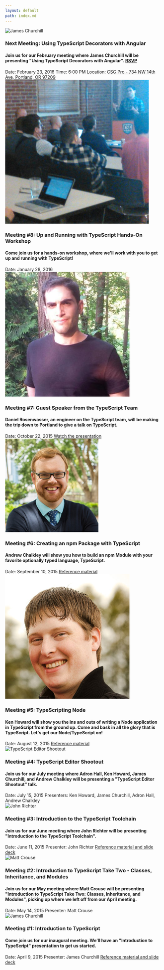 ```yaml
---
layout: default
path: index.md
---
```

<div class="meeting-card next">
	<div class="row">
		<div class="column small-12">
			<img src="/images/meetings/2015-04-09-james-churchill.png" alt="James Churchill" class="presenter-photo" />
			<h3>Next Meeting: Using TypeScript Decorators with Angular</h3>
			<h4 class="subheader">Join us for our February meeting where James Churchill will be presenting "Using TypeScript Decorators with Angular". <a href="http://www.meetup.com/Portland-TypeScript-Meetup/events/228052415/" class="button radius tiny alert">RSVP</a></h4>
		</div>
	</div>
	<div class="post-meta row">
		<div class="small-12 column">
			<span>Date: February 23, 2016</span>
			<span>Time: 6:00 PM</span>
			<span>Location: <a href="https://www.google.com/maps/dir/''/csgpro/data=!4m5!4m4!1m0!1m2!1m1!1s0x549509fecc4eb6af:0x6f807e830f8c5a12?sa=X&ei=-_SEVfHUNYPhoASAoJCIAg&ved=0CIMBEPUXMBE">CSG Pro - 734 NW 14th Ave, Portland, OR 97209</a></span>
		</div>
	</div>
</div>

<div class="meeting-card">
	<div class="row">
		<div class="column small-12">
			<img src="/images/meetings/2016-01-28-workshop.png" alt="TypeScript Workshop" class="presenter-photo" />
			<h3>Meeting #8: Up and Running with TypeScript Hands-On Workshop</h3>
			<h4 class="subheader">Come join us for a hands-on workshop, where we'll work with you to get up and running with TypeScript!</h4>
		</div>
	</div>
	<div class="post-meta row">
		<div class="small-12 column">
			<span>Date: January 28, 2016</span>
		</div>
	</div>
</div>

<div class="meeting-card">
	<div class="row">
		<div class="column small-12">
			<img src="/images/meetings/2015-10-22-daniel-rosenwasser.jpg" alt="Daniel Rosenwasser" class="presenter-photo" />
			<h3>Meeting #7: Guest Speaker from the TypeScript Team</h3>
			<h4 class="subheader">Daniel Rosenwasser, an engineer on the TypeScript team, will be making the trip down to Portland to give a talk on TypeScript.</h4>
		</div>
	</div>
	<div class="post-meta row">
		<div class="small-12 column">
			<span>Date: October 22, 2015</span>
			<span><a href="/blog/2015/11/typescript-today-and-tomorrow-video/">Watch the presentation</a></span>
		</div>
	</div>
</div>

<div class="meeting-card">
	<div class="row">
		<div class="column small-12">
			<img src="/images/meetings/2015-09-10-andrew-chalkley.jpg" alt="Andrew Chalkley" class="presenter-photo" />
			<h3>Meeting #6: Creating an npm Package with TypeScript</h3>
			<h4 class="subheader">Andrew Chalkley will show you how to build an npm Module with your favorite optionally typed language, TypeScript.</h4>
		</div>
	</div>
	<div class="post-meta row">
		<div class="small-12 column">
			<span>Date: September 10, 2015</span>
			<span><a href="https://github.com/portland-typescript-meetup/meeting-20150910-typescriptpdx_blog.js">Reference material</a></span>
		</div>
	</div>
</div>

<div class="meeting-card">
	<div class="row">
		<div class="column small-12">
			<img src="/images/meetings/2015-08-12-ken-howard.jpg" alt="Ken Howard" class="presenter-photo" />
			<h3>Meeting #5: TypeScripting Node</h3>
			<h4 class="subheader">Ken Howard will show you the ins and outs of writing a Node application in TypeScript from the ground up. Come and bask in all the glory that is TypeScript. Let's get our Node/TypeScript on!</h4>
		</div>
	</div>
	<div class="post-meta row">
		<div class="small-12 column">
			<span>Date: August 12, 2015</span>
			<span><a href="https://github.com/portland-typescript-meetup/meeting-20150812-node-typescript-demo">Reference material</a></span>
		</div>
	</div>
</div>

<div class="meeting-card">
	<div class="row">
		<div class="column small-12">
			<img src="/images/meetings/2015-07-15-editor-shootout.png" alt="TypeScript Editor Shootout" class="presenter-photo" />
			<h3>Meeting #4: TypeScript Editor Shootout</h3>
			<h4 class="subheader">Join us for our July meeting where Adron Hall, Ken Howard, James Churchill, and Andrew Chalkley will be presenting a "TypeScript Editor Shootout" talk.</h4>
		</div>
	</div>
	<div class="post-meta row">
		<div class="small-12 column">
			<span>Date: July 15, 2015</span>
			<span>Presenters: Ken Howard, James Churchill, Adron Hall, Andrew Chalkley</span>
		</div>
	</div>
</div>

<div class="meeting-card">
	<div class="row">
		<div class="column small-12">
			<img src="/images/meetings/2015-06-11-john-richter.png" alt="John Richter" class="presenter-photo" />
			<h3>Meeting #3: Introduction to the TypeScript Toolchain</h3>
			<h4 class="subheader">Join us for our June meeting where John Richter will be presenting "Introduction to the TypeScript Toolchain".</h4>
		</div>
	</div>
	<div class="post-meta row">
		<div class="small-12 column">
			<span>Date: June 11, 2015</span>
			<span>Presenter: John Richter</span>
			<span><a href="https://github.com/portland-typescript-meetup/meeting-20150611-intro-to-typescript-toolchain">Reference material and slide deck</a></span>
		</div>
	</div>
</div>

<div class="meeting-card">
	<div class="row">
		<div class="column small-12">
			<img src="/images/meetings/2015-05-14-matt-crouse.png" alt="Matt Crouse" class="presenter-photo" />
			<h3>Meeting #2: Introduction to TypeScript Take Two - Classes, Inheritance, and Modules</h3>
			<h4 class="subheader">Join us for our May meeting where Matt Crouse will be presenting "Introduction to TypeScript Take Two: Classes, Inheritance, and Modules", picking up where we left off from our April meeting.</h4>
		</div>
	</div>
	<div class="post-meta row">
		<div class="small-12 column">
			<span>Date: May 14, 2015</span>
			<span>Presenter: Matt Crouse</span>
		</div>
	</div>
</div>

<div class="meeting-card">
	<div class="row">
		<div class="column small-12">
			<img src="/images/meetings/2015-04-09-james-churchill.png" alt="James Churchill" class="presenter-photo" />
			<h3>Meeting #1: Introduction to TypeScript</h3>
			<h4 class="subheader">Come join us for our inaugural meeting. We'll have an "Introduction to TypeScript" presentation to get us started.</h4>
		</div>
	</div>
	<div class="post-meta row">
		<div class="small-12 column">
			<span>Date: April 9, 2015</span>
			<span>Presenter: James Churchill</span>
			<span><a href="https://github.com/portland-typescript-meetup/meeting-20150409-intro-to-typescript">Reference material and slide deck</a></span>
		</div>
	</div>
</div>
